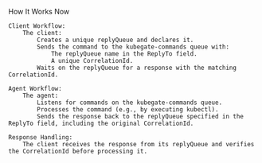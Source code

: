 How It Works Now

    Client Workflow:
        The client:
            Creates a unique replyQueue and declares it.
            Sends the command to the kubegate-commands queue with:
                The replyQueue name in the ReplyTo field.
                A unique CorrelationId.
            Waits on the replyQueue for a response with the matching CorrelationId.

    Agent Workflow:
        The agent:
            Listens for commands on the kubegate-commands queue.
            Processes the command (e.g., by executing kubectl).
            Sends the response back to the replyQueue specified in the ReplyTo field, including the original CorrelationId.

    Response Handling:
        The client receives the response from its replyQueue and verifies the CorrelationId before processing it.
